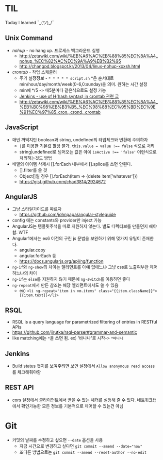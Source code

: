 # TIL
Today I learned ¯\_(ツ)_/¯


## Unix Command

* *nohup* - no hang up. 프로세스 백그라운드 실행
    * http://zetawiki.com/wiki/%EB%A6%AC%EB%88%85%EC%8A%A4_nohup_%EC%82%AC%EC%9A%A9%EB%B2%95
    * http://changpd.blogspot.kr/2013/04/linux-nohup-xxxsh.html
* *crontab* - 작업 스케줄러
    * 주기 설정정보 -  `* * * * * script.sh` *은 순서대로 min/hour/day/month/week(0-6,0:sunday)을 의미. 원하는 시간 설정
    * min에 */5 -> 매5분마다 같은식으로도 설정 가능
    * [Jenkins - use of H(hash syntax) in crontab 관련 글](https://issues.jenkins-ci.org/browse/JENKINS-17311) 
    * http://zetawiki.com/wiki/%EB%A6%AC%EB%88%85%EC%8A%A4_%EB%B0%98%EB%B3%B5_%EC%98%88%EC%95%BD%EC%9E%91%EC%97%85_cron,_crond,_crontab

## JavaScript

* 매번 까먹지만 boolean과 string, undefined의 타입체크와 변환에 주의하자  
    * `|`를 이용한 기본값 할당 불가. `this.value = value !== false` 식으로 처리
    * string|undefined로 넘어오는 값은 아예 `isActive !== 'false'` 이런식으로 처리하는것도 방법
* 배열의 아이템 삭제시 [].forEach 내부에서 [].splice를 쓰면 안된다.
    * [].filter를 쓸 것
    * Object[]일 경우 [].forEach(item => {delete item['whatever']})
    * https://gist.github.com/chad3814/2924672 

## AngularJS

* 그냥 스타일가이드를 따르자
    * https://github.com/johnpapa/angular-styleguide
* config 에는 constants와 provider만 inject 가능
* AngularJS는 템플릿주석을 따로 지원하지 않는다. 별도 디렉티브를 만들던지 해야함. WTF
* Angular1에서는 es6 이전의 구린 js 문법을 보완하기 위해 몇가지 유틸이 존재한다. 
    * angular.copy
    * angular.forEach 등
    * https://docs.angularjs.org/api/ng/function
* `ng-if`와 `ng-show`의 차이는 엘리먼트를 아예 없애느냐 그냥 css로 노출여부만 제어하느냐의 차이
* `ng-if`는 `else`를 지원하지 않기 때문에 `ng-switch`를 이용하면 좋다
* `ng-repeat`에서 만든 참조는 해당 엘리먼트에서도 쓸 수 있음
    * ex) `<li ng-repeat="item in vm.items" class="{{item.className}}">{{item.text}}</li>`

## RSQL

* RSQL is a query language for parametrized filtering of entries in RESTful APIs
* https://github.com/jirutka/rsql-parser#grammar-and-semantic
* like matching에는 `*`을 쓰면 됨. ex) '바나나'로 시작-> `*바나나`


## Jenkins

* Build status 뱃지를 보여주려면 보안 설정에서 `Allow anonymous read access`를 체크해줘야함

## REST API

* cors 설정에서 클라이언트에서 받을 수 있는 헤더를 설정해 줄 수 있다. 네트워크탭에서 확인가능한 모든 정보를 기본적으로 제어할 수 있는건 아님

# Git

* 커밋의 날짜를 수정하고 싶으면 `--date` 옵션을 사용
    * 지금 시간으로 변경하고 싶다면 `git commit --amend --date="now"`
    * 또다른 방법으로는 `git commit --amend --reset-author --no-edit`